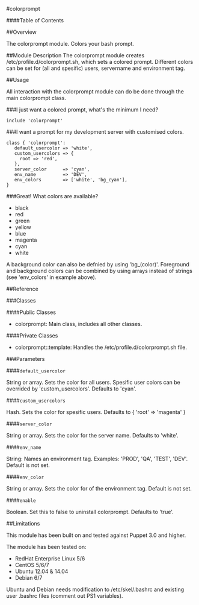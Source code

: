 #colorprompt

####Table of Contents

##Overview

The colorprompt module. Colors your bash prompt.

##Module Description
The colorprompt module creates /etc/profile.d/colorprompt.sh, which sets a colored prompt. Different colors can be set for (all and spesific) users, servername and environment tag.

##Usage

All interaction with the colorprompt module can do be done through the main colorprompt class.

###I just want a colored prompt, what's the minimum I need?

```puppet
include 'colorprompt'
```

###I want a prompt for my development server with customised colors.

```puppet
class { 'colorprompt':
   default_usercolor => 'white',
   custom_usercolors => {
     root => 'red',
   },
   server_color      => 'cyan',
   env_name          => 'DEV',
   env_colors        => ['white', 'bg_cyan'],
}
```

###Great! What colors are available?

* black
* red
* green
* yellow
* blue
* magenta
* cyan
* white

A background color can also be defnied by using 'bg_(color)'. Foreground and background colors can be combined by using arrays instead of strings (see 'env_colors' in example above).

##Reference

###Classes

####Public Classes

* colorprompt: Main class, includes all other classes.

####Private Classes

* colorprompt::template: Handles the /etc/profile.d/colorprompt.sh file.

###Parameters

####`default_usercolor`

String or array. Sets the color for all users. Spesific user colors can be overrided by 'custom_usercolors'. Defaults to 'cyan'.

####`custom_usercolors`

Hash. Sets the color for spesific users. Defaults to { 'root' => 'magenta' }

####`server_color`

String or array. Sets the color for the server name. Defaults to 'white'.

####`env_name`

String: Names an environment tag. Examples: 'PROD', 'QA', 'TEST', 'DEV'. Default is not set. 

####`env_color`

String or array. Sets the color for of the environment tag. Default is not set. 

####`enable`

Boolean. Set this to false to uninstall colorprompt. Defaults to 'true'.

##Limitations

This module has been built on and tested against Puppet 3.0 and higher.

The module has been tested on:
* RedHat Enterprise Linux 5/6
* CentOS 5/6/7
* Ubuntu 12.04 & 14.04
* Debian 6/7

Ubuntu and Debian needs modification to /etc/skel/.bashrc and existing user .bashrc files (comment out PS1 variables).
